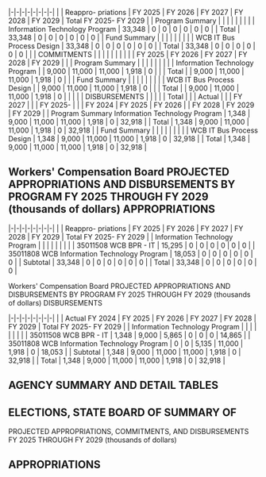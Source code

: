 |-|-|-|-|-|-|-|-|
| | Reappro-  priations | FY 2025 | FY 2026 | FY 2027 | FY 2028 | FY 2029 | Total FY 2025- FY 2029 |
| Program Summary | | | | | | | |
| Information Technology Program | 33,348 | 0 | 0 | 0 | 0 | 0 | 0 |
| Total | 33,348 | 0 | 0 | 0 | 0 | 0 | 0 |
| Fund Summary | | | | | | | |
| WCB IT Bus Process Design | 33,348 | 0 | 0 | 0 | 0 | 0 | 0 |
| Total | 33,348 | 0 | 0 | 0 | 0 | 0 | 0 |
| | COMMITMENTS | | | | | | |
| | | FY 2025 | FY 2026 | FY 2027 | FY 2028 | FY 2029 | |
| Program Summary | | | | | | | |
| Information Technology Program | | 9,000 | 11,000 | 11,000 | 1,918 | 0 | |
| Total | | 9,000 | 11,000 | 11,000 | 1,918 | 0 | |
| Fund Summary | | | | | | | |
| WCB IT Bus Process Design | | 9,000 | 11,000 | 11,000 | 1,918 | 0 | |
| Total | | 9,000 | 11,000 | 11,000 | 1,918 | 0 | |
| | | DISBURSEMENTS | | | | | Total |
| | Actual | | | FY 2027 | | | FY 2025- |
| | FY 2024 | FY 2025 | FY 2026 | | FY 2028 | FY 2029 | FY 2029 |
| Program Summary  Information Technology Program | 1,348 | 9,000 | 11,000 | 11,000 | 1,918 | 0 | 32,918 |
| Total | 1,348 | 9,000 | 11,000 | 11,000 | 1,918 | 0 | 32,918 |
| Fund Summary | | | | | | | |
| WCB IT Bus Process Design | 1,348 | 9,000 | 11,000 | 11,000 | 1,918 | 0 | 32,918 |
| Total | 1,348 | 9,000 | 11,000 | 11,000 | 1,918 | 0 | 32,918 |

## **Workers' Compensation Board PROJECTED APPROPRIATIONS AND DISBURSEMENTS BY PROGRAM FY 2025 THROUGH FY 2029 (thousands of dollars) APPROPRIATIONS**

|-|-|-|-|-|-|-|-|
| | Reappro-  priations | FY 2025 | FY 2026 | FY 2027 | FY 2028 | FY 2029 | Total FY 2025- FY 2029 |
| Information Technology Program | | | | | | | |
| 35011508 WCB BPR - IT | 15,295 | 0 | 0 | 0 | 0 | 0 | 0 |
| 35011808 WCB Information Technology Program | 18,053 | 0 | 0 | 0 | 0 | 0 | 0 |
| Subtotal | 33,348 | 0 | 0 | 0 | 0 | 0 | 0 |
| Total | 33,348 | 0 | 0 | 0 | 0 | 0 | 0 |

Workers' Compensation Board PROJECTED APPROPRIATIONS AND DISBURSEMENTS BY PROGRAM FY 2025 THROUGH FY 2029 (thousands of dollars) DISBURSEMENTS

|-|-|-|-|-|-|-|-|
| | Actual FY 2024 | FY 2025 | FY 2026 | FY 2027 | FY 2028 | FY 2029 | Total FY 2025- FY 2029 |
| Information Technology Program | | | | | | | |
| 35011508 WCB BPR - IT | 1,348 | 9,000 | 5,865 | 0 | 0 | 0 | 14,865 |
| 35011808 WCB Information Technology Program | 0 | 0 | 5,135 | 11,000 | 1,918 | 0 | 18,053 |
| Subtotal | 1,348 | 9,000 | 11,000 | 11,000 | 1,918 | 0 | 32,918 |
| Total | 1,348 | 9,000 | 11,000 | 11,000 | 1,918 | 0 | 32,918 |

## **AGENCY SUMMARY AND DETAIL TABLES**

## **ELECTIONS, STATE BOARD OF SUMMARY OF**

PROJECTED APPROPRIATIONS, COMMITMENTS, AND DISBURSEMENTS FY 2025 THROUGH FY 2029 (thousands of dollars)

## **APPROPRIATIONS**